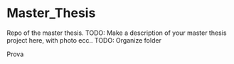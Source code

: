 # Master_Thesis

Repo of the master thesis.
TODO: Make a description of your master thesis project here, with photo ecc..
TODO: Organize folder

Prova
